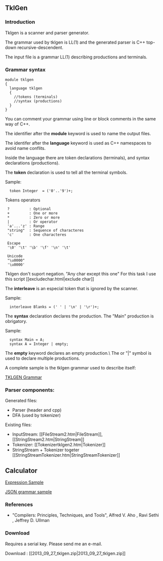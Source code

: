 
## TklGen

### Introduction
Tklgen is a scanner and parser generator.

The grammar used by tklgen is LL(1) and the generated parser is C++ top-down recursive-descendent.

The input file is a grammar LL(1) describing productions and terminals.

### Grammar syntax

```tklgen
module tklgen
{
  language tklgen
  {
    //tokens (terminals)
    //syntax (productions)
  }
}
```

You can comment your grammar using line or block comments in the same way of C++.

The identifier after the **module** keyword is used to name the output files. 

The identifer after the **language** keyword is used as C++ namespaces to avoid name conflits.

Inside the language there are token declarations (terminals), and syntax declarations (productions).  

The **token** declaration is used to tell all the terminal symbols.

Sample:
```tklgen
  token Integer  = ('0'..'9')+;
```

Tokens operators

```
 ?         : Optional
 +         : One or more
 *         : Zero or more
 |         : Or operator
 'a'...'z' : Range
 "string"  : Sequence of characteres
 'c'       : One characteres

 Escape
 '\0' '\t' '\b' '\f' '\n' '\t'

 Unicode
 "\u0000"
 '\u0000'
```

Tklgen don't suport negation. "Any char except this one"
For this task I use this script [[excludechar.html|exclude char]]

The **interleave** is an especial token that is ignored by the scanner. 

Sample:
```tklgen
  interleave Blanks = (' ' | '\n' | '\r')+;
```


The **syntax** declaration declares the production. The "Main" production is obrigatory.

Sample:
```tklgen
  syntax Main = A;
  syntax A = Integer | empty;
```

The **empty** keyword declares an empty production.\\
The or "|" symbol is used to declare multiple productions.

A complete sample is the tklgen grammar used to describe itself:

[TKLGEN Grammar](tklgengrammar2.md)


### Parser components:

Generated files:

 * Parser (header and cpp)
 * DFA  (used by tokenizer)

Existing files:

 * InputStream: [[FileStream2.htm|FileStream]], [[StringStream2.htm|StringStream]]
 * Tokenizer: [[Tokenizertklgen2.htm|Tokenizer]]
 * StringStream + Tokenizer togeter [[StringStreamTokenizer.htm|StringStreamTokenizer]]

## Calculator

[Expression Sample](expressionsample2.md)

[JSON grammar sample](jsonsample.md)


### References

* "Compilers: Principles, Techniques, and Tools", Alfred V. Aho , Ravi Sethi , Jeffrey D. Ullman


### Download
Requires a serial key. Please send me an e-mail.

Download : [[2013_09_27_tklgen.zip|2013_09_27_tklgen.zip]]
